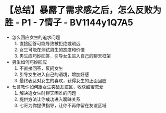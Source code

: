 # 【总结】暴露了需求感之后，怎么反败为胜 - P1 - 7情子 - BV1144y1Q7A5

-   怎么回应女生的追求问题
    1.  直接回答可能导致被拒绝或疏远
    2.  女生可能在测试男生的态度和价值
    3.  男生应巧妙回答，引导女生进入自己的聊天框架
-   男生如何巧妙回应
    1.  不直接回答，反问女生
    2.  引导女生进入自己的语境，增加好感
    3.  最终表达对女生的喜欢，获得女生的正面回应
-   七哥教你如何跟女生突破友誼区，收获甜蜜恋爱
    1.  解决追女生时聊天困难的问题
    2.  提供方法让你成功进入曖昧关系
    3.  七哥为你提供指导，让你不再停留在友谊区域
